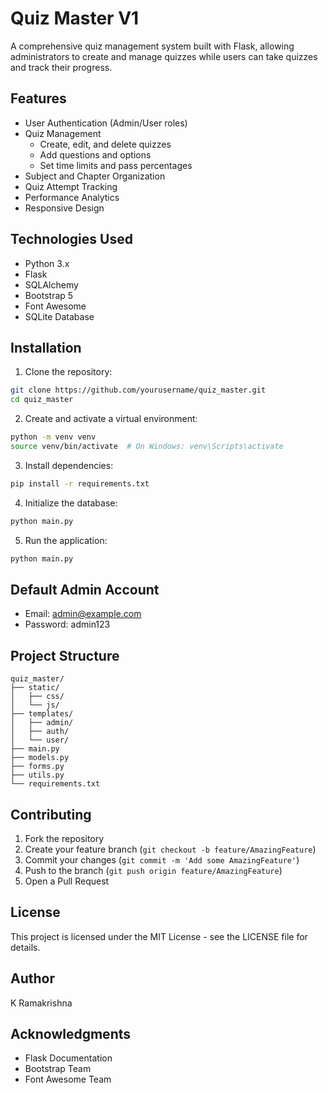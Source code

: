 # Quiz Master V1

A comprehensive quiz management system built with Flask, allowing administrators to create and manage quizzes while users can take quizzes and track their progress.

## Features

- User Authentication (Admin/User roles)
- Quiz Management
  - Create, edit, and delete quizzes
  - Add questions and options
  - Set time limits and pass percentages
- Subject and Chapter Organization
- Quiz Attempt Tracking
- Performance Analytics
- Responsive Design

## Technologies Used

- Python 3.x
- Flask
- SQLAlchemy
- Bootstrap 5
- Font Awesome
- SQLite Database

## Installation

1. Clone the repository:
```bash
git clone https://github.com/yourusername/quiz_master.git
cd quiz_master
```

2. Create and activate a virtual environment:
```bash
python -m venv venv
source venv/bin/activate  # On Windows: venv\Scripts\activate
```

3. Install dependencies:
```bash
pip install -r requirements.txt
```

4. Initialize the database:
```bash
python main.py
```

5. Run the application:
```bash
python main.py
```

## Default Admin Account

- Email: admin@example.com
- Password: admin123

## Project Structure

```
quiz_master/
├── static/
│   ├── css/
│   └── js/
├── templates/
│   ├── admin/
│   ├── auth/
│   └── user/
├── main.py
├── models.py
├── forms.py
├── utils.py
└── requirements.txt
```

## Contributing

1. Fork the repository
2. Create your feature branch (`git checkout -b feature/AmazingFeature`)
3. Commit your changes (`git commit -m 'Add some AmazingFeature'`)
4. Push to the branch (`git push origin feature/AmazingFeature`)
5. Open a Pull Request

## License

This project is licensed under the MIT License - see the LICENSE file for details.

## Author

K Ramakrishna

## Acknowledgments

- Flask Documentation
- Bootstrap Team
- Font Awesome Team 